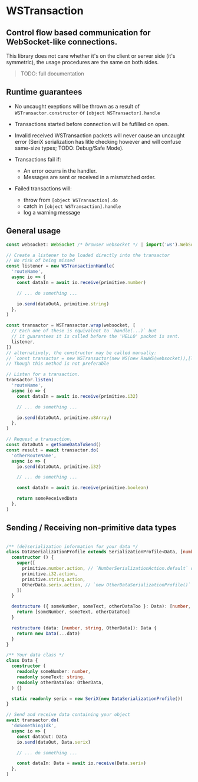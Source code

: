 # WSTransaction

## Control flow based communication for WebSocket-like connections.

This library does not care whether it's on the client or server side (it's symmetric), the usage procedures are the same on both sides.

> TODO: full documentation

## Runtime guarantees

- No uncaught exeptions will be thrown as a result of `WSTransactor.constructor` or `[object WSTransactor].handle`

- Transactions started before connection will be fufilled on open.

- Invalid received WSTransaction packets will never cause an uncaught error (SeriX serialization has litle checking however and will confuse same-size types; TODO: Debug/Safe Mode).

- Transactions fail if:
  - An error ocurrs in the handler.
  - Messages are sent or received in a mismatched order.

- Failed transactions will:
  - throw from `[object WSTransaction].do`
  - catch in `[object WSTransaction].handle`
  - log a warning message


## General usage

```typescript
const websocket: WebSocket /* browser websocket */ | import('ws').WebSocket

// Create a listener to be loaded directly into the transactor
// No risk of being missed
const listener = new WSTransactionHandle(
  'routeName',
  async io => {
    const dataIn = await io.receive(primitive.number)

    // ... do something ...

    io.send(dataOutA, primitive.string)
  },
)

const transactor = WSTransactor.wrap(websocket, [
  // Each one of these is equivalent to `handle(...)` but
  // it guarantees it is called before the 'HELLO' packet is sent.
  listener,
])
// alternatively, the constructor may be called manually:
// `const transactor = new WSTransactor(new WS(new RawWS(websocket)),[listener]);`
// Though this method is not preferable

// Listen for a transaction.
transactor.listen(
  'routeName',
  async io => {
    const dataIn = await io.receive(primitive.i32)

    // ... do something ...

    io.send(dataOutA, primitive.u8Array)
  },
)

// Request a transaction.
const dataOutA = getSomeDataToSend()
const result = await transactor.do(
  'otherRouteName',
  async io => {
    io.send(dataOutA, primitive.i32)

    // ... do something ...

    const dataIn = await io.receive(primitive.boolean)

    return someReceivedData
  },
)
```

## Sending / Receiving non-primitive data types

```typescript

/** (de)serialization information for your data */
class DataSerializationProfile extends SerializationProfile<Data, [number, number, string, OtherData]> {
  constructor () {
    super([
      primitive.number.action, // `NumberSerializationAction.default` or `new NumberSerializationAction()` also works
      primitive.i32.action,
      primitive.string.action,
      OtherData.serix.action, // `new OtherDataSerializationProfile()` also works
    ])
  }

  destructure ({ someNumber, someText, otherDataToo }: Data): [number, string, OtherData] {
    return [someNumber, someText, otherDataToo]
  }

  restructure (data: [number, string, OtherData]): Data {
    return new Data(...data)
  }
}

/** Your data class */
class Data {
  constructor (
    readonly someNumber: number,
    readonly someText: string,
    readonly otherDataToo: OtherData,
  ) {}

  static readonly serix = new SeriX(new DataSerializationProfile())
}

// Send and receive data containing your object
await transactor.do(
  'doSomethingIdk',
  async io => {
    const dataOut: Data
    io.send(dataOut, Data.serix)

    // ... do something ...

    const dataIn: Data = await io.receive(Data.serix)
  },
)

```